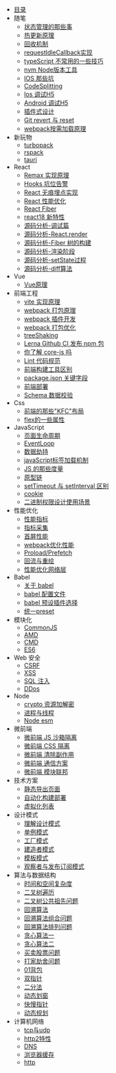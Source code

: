 <!-- docs/_sidebar.md -->

-   [目录](/ '目录')
-   随笔
    -   [状态管理的那些事](note/state.md '状态管理的那些事')
    -   [热更新原理](note/hmr.md '热更新原理')
    -   [回收机制](note/gc.md '回收机制')
    -   [requestIdleCallback实现](note/requestIdleCallback.md 'requestIdleCallback实现')
    -   [typeScript 不常用的一些技巧](note/ts.md 'typeScript 不常用的一些技巧')
    -   [nvm Node版本工具](note/nvm.md 'nvm Node版本工具')
    -   [IOS 那些坑](note/ios.md 'IOS 那些坑')
    -   [CodeSplitting](note/codesplitting.md 'CodeSplitting')
    -   [Ios 调试H5](note/iosDebug.md 'Ios 调试H5')
    -   [Android 调试H5](note/androidDebug.md 'Android 调试H5')
    -   [插件式设计](note/pluginDesign.md '插件式设计')
    -   [Git revert 与 reset](note/git.md 'Git revert 与 reset')
    -   [webpack按需加载原理](note/import.md 'webpack按需加载原理')
-   新玩物
    -   [turbopack](newThings/turbopack.md 'turbopack')
    -   [rspack](newThings/rspack.md 'rspack')
    -   [tauri](newThings/tauri.md 'tauri')
-   React
    -   [Remax 实现原理](react/remax.md 'Remax实现原理')
    -   [Hooks 坑位告警](react/hooks.md 'Hooks 坑位告警')
    -   [React 无痕埋点实现](react/track.md 'React无痕埋点实现')
    -   [React 性能优化](react/performance.md 'React 性能优化')
    -   [React Fiber](react/fiber.md 'React Fiber')
    -   [react18 新特性](react/react18.md 'react18 新特性')
    -   [源码分析-调试篇](react/source01.md '源码分析-调试篇')
    -   [源码分析-React.render](react/source02.md '源码分析-React.render')
    -   [源码分析-Fiber 树的构建](react/source03.md '源码分析-Fiber树的构建')
    -   [源码分析-渲染阶段](react/source04.md '源码分析-渲染阶段')
    -   [源码分析-setState过程](react/source05.md '源码分析-setState过程')
    -   [源码分析-diff算法](react/source06.md '源码分析-diff算法')
-   Vue
    -   [Vue原理](vue/index.md 'Vue原理')
-   前端工程
    -   [vite 实现原理](engineering/vite.md 'webpack 实现原理')
    -   [webpack 打包原理](engineering/webpack/about.md 'webpack 打包原理')
    -   [webpack 插件开发](engineering/webpack/plugin.md 'webpack 插件开发')
    -   [webpack 打包优化](engineering/webpack/speed.md 'webpack 打包优化')
    -   [treeShaking](engineering/treeShaking.md 'treeShaking')
    -   [Lerna Github CI 发布 npm 包](engineering/lerna.md 'Lerna Github CI发布npm包')
    -   [你了解 core-js 吗](engineering/corejs.md '你了解core-js吗')
    -   [Lint 代码规范](engineering/lint.md '工程化之代码规范')
    -   [前端构建工具区别](engineering/build.md '前端构建工具区别')
    -   [package.json 关键字段](engineering/package.md 'package.json关键字段')
    -   [前端部署](engineering/deloy.md '前端部署')
    -   [Schema 数据校验](engineering/schema.md 'Schema 数据校验')
-   Css
    -   [前端的那些"KFC"布局](css/kfc.md '前端的那些"KFC"布局')
    -   [flex的一些属性](css/flex.md 'flex的一些属性')
-   JavaScript
    -   [页面生命周期](javaScript/lifeCycle.md '页面生命周期')
    -   [EventLoop](javaScript/eventLoop.md 'EventLoop')
    -   [数据劫持](javaScript/datahijack.md '数据劫持')
    -   [javaScript标签加载机制](javaScript/jsLoad.md 'javaScript标签加载机制')
    -   [JS 的那些度量](javaScript/meassure.md 'JS 的那些度量')
    -   [原型链](javaScript/prototype.md '原型链')
    -   [setTimeout 与 setInterval 区别](javaScript/timer.md 'setTimeout 与 setInterval 区别')
    -   [cookie](javaScript/cookie.md 'cookie')
    -   [二进制权限设计使用场景](javaScript/0b.md '二进制权限设计使用场景')
-   性能优化
    -   [性能指标](performance/quota.md '性能指标')
    -   [指标采集](performance/collect.md '指标采集')
    -   [首屏性能](performance/firstPermance.md '首屏性能')
    -   [webpack优化性能](performance/webpackplugin.md 'webpack优化性能')
    -   [Proload/Prefetch](performance/proloadAndprefetch.md 'Proload/Prefetch')
    -   [回流与重绘](performance/render.md '回流与重绘')
    -   [性能优化网络层](performance/network.md '性能优化网络层')
-   Babel
    -   [关于 babel](babel/about.md '关于babel')
    -   [babel 配置文件](babel/config.md 'babel 配置文件')
    -   [babel 预设插件选择](babel/choose.md 'babel 预设插件选择')
    -   [统一preset](babel/preset.md '统一preset')
-   模块化
    -   [CommonJS](module/common.md 'CommonJS')
    -   [AMD](module/amd.md 'AMD')
    -   [CMD](module/cmd.md 'CMD')
    -   [ES6](module/es6.md 'ES6')
-   Web 安全
    -   [CSRF](safety/csrf.md 'CSRF 跨站请求伪造')
    -   [XSS](safety/xss.md 'XSS 跨站脚本攻击')
    -   [SQL 注入](safety/sql.md 'SQL 注入')
    -   [DDos](safety/ddos.md 'DDos')
-   Node
    -   [crypto 资源加解密](node/crypto.md 'crypto 资源加解密')
    -   [进程与线程](node/process.md '进程与线程')
    -   [Node esm](node/esm.md 'Node esm')
-   微前端
    -   [微前端 JS 沙箱隔离](micro/jsSanbox.md '微前端 JS沙箱隔离')
    -   [微前端 CSS 隔离](micro/cssSandbox.md '微前端 CSS隔离')
    -   [微前端 清除副作用](micro/effect.md '微前端 清除副作用')
    -   [微前端 通信方案](micro/globalState.md '微前端 通信方案')
    -   [微前端 模块联邦](micro/modulefederation.md '微前端 模块联邦')
-   技术方案
    -   [静态导出页面](case/page-build.md '静态导出页面')
    -   [自动化构建部署](case/auto-build.md '自动化构建部署')
    -   [虚拟化列表](case/diff-list.md '虚拟化列表')
-   设计模式
    -   [理解设计模式](design/concept.md '理解设计模式')
    -   [单例模式](design/singleton.md '单例模式')
    -   [工厂模式](design/factory.md '工厂模式')
    -   [建造者模式](design/builder.md '建造者模式')
    -   [模板模式](design/template.md '模板模式')
    -   [观察者与发布订阅模式](design/obverver.md '观察者与发布订阅模式')
-   算法与数据结构
    -   [时间和空间复杂度](algorithm/about.md '时间和空间复杂度')
    -   [二叉树遍历](algorithm/binaryTree.md '二叉树遍历')
    -   [二叉树公共祖先问题](algorithm/binaryTreeAncestor.md '二叉树公共祖先问题')
    -   [回溯算法](algorithm/backTracking.md '回溯算法')
    -   [回溯算法组合问题](algorithm/reback.md '回溯算法组合问题')
    -   [回溯算法排列问题](algorithm/reback02.md '回溯算法排列问题')
    -   [贪心算法一](algorithm/greedy01.md '贪心算法一')
    -   [贪心算法二](algorithm/greedy02.md '贪心算法二')
    -   [买卖股票问题](algorithm/buyAndSell.md '买卖股票问题')
    -   [打家劫舍问题](algorithm/house-robber.md '打家劫舍问题')
    -   [01背包](algorithm/01package.md '01背包')
    -   [双指针](algorithm/doublePointer.md '双指针')
    -   [二分法](algorithm/binarySearch.md '二分法')
    -   [动态划窗](algorithm/dynamicWindowing.md '动态划窗')
    -   [快慢指针](algorithm/fastSlowIndex.md '快慢指针')
    -   [动态规划](algorithm/dynamic.md '动态规划')
-   计算机网络
    -   [tcp与udp](network/tcp与udp.md 'tcp与udp')
    -   [http2特性](network/http2.md 'http2特性')
    -   [DNS](network/dns.md 'DNS')
    -   [浏览器缓存](network/cache.md '浏览器缓存')
    -   [http](network/http.md 'http')

    
